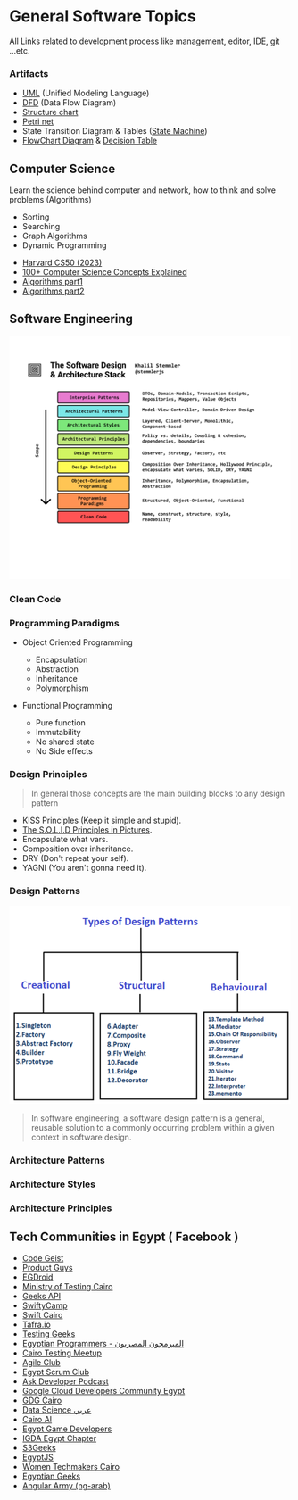# General Software Topics
All Links related to development process like management, editor, IDE, git ...etc.

### Artifacts

- [UML](https://en.wikipedia.org/wiki/Unified_Modeling_Language) (Unified Modeling Language)
- [DFD](https://en.wikipedia.org/wiki/Data-flow_diagram) (Data Flow Diagram)
- [Structure chart](https://en.wikipedia.org/wiki/Structure_chart)
- [Petri net](https://en.wikipedia.org/wiki/Petri_net)
- State Transition Diagram & Tables ([State Machine](https://en.wikipedia.org/wiki/State_diagram))
- [FlowChart Diagram](https://en.wikipedia.org/wiki/Flowchart) & [Decision Table](https://en.wikipedia.org/wiki/Decision_table)

## Computer Science 

Learn the science behind computer and network, how to think and solve problems (Algorithms)

* Sorting
* Searching
* Graph Algorithms
* Dynamic Programming

- [Harvard CS50 (2023)](https://www.youtube.com/watch?v=LfaMVlDaQ24)
- [100+ Computer Science Concepts Explained](https://www.youtube.com/watch?v=-uleG_Vecis)
- [Algorithms part1](https://www.coursera.org/learn/algorithms-part1)
- [Algorithms part2](https://www.coursera.org/learn/algorithms-part2)



## Software Engineering

![Software Design & Architecture Stack](./_assets/software_design_and_architecture_stack.png)

### Clean Code

### Programming Paradigms

* Object Oriented Programming

    - Encapsulation
    - Abstraction
    - Inheritance
    - Polymorphism

* Functional Programming

    - Pure function
    - Immutability
    - No shared state
    - No Side effects

### Design Principles

> In general those concepts are the main building blocks to any design pattern

- KISS Principles (Keep it simple and stupid).
- [The S.O.L.I.D Principles in Pictures](https://medium.com/backticks-tildes/the-s-o-l-i-d-principles-in-pictures-b34ce2f1e898).
- Encapsulate what vars.
- Composition over inheritance.
- DRY (Don't repeat your self).
- YAGNI (You aren't gonna need it).

### Design Patterns

![Design Pattern Types](./_assets/dp_types.png)

> In software engineering, a software design pattern is a general, reusable solution to a commonly occurring problem within a given context in software design.

### Architecture Patterns

### Architecture Styles

### Architecture Principles


## Tech Communities in Egypt ( Facebook )

- [Code Geist](https://www.facebook.com/CodeGeist.CG/)
- [Product Guys](https://www.facebook.com/ProductGuys/)
- [EGDroid](https://www.facebook.com/egdroid/)
- [Ministry of Testing Cairo](https://www.facebook.com/ministryoftestcairo/)
- [Geeks API](https://www.facebook.com/GeeksAPI/)
- [SwiftyCamp](https://www.facebook.com/SwiftyCamp/)
- [Swift Cairo](https://www.facebook.com/swiftcairo/)
- [Tafra.io](https://www.facebook.com/tafraio/)
- [Testing Geeks](https://www.facebook.com/EGTestingGeeks/)
- [Egyptian Programmers - المبرمجون المصريون](https://www.facebook.com/EgyptianProgrammers/)
- [Cairo Testing Meetup](https://www.facebook.com/cairotestingmeetup/)
- [Agile Club](https://www.facebook.com/TheAgileClub/)
- [Egypt Scrum Club](https://www.facebook.com/egyptscrumclub/)
- [Ask Developer Podcast](https://www.facebook.com/askdeveloper/)
- [Google Cloud Developers Community Egypt](https://www.facebook.com/GCDCEgypt/)
- [GDG Cairo](https://www.facebook.com/GDGCairo/)
- [Data Science عربي](https://www.facebook.com/DataScienceArabi/)
- [Cairo AI](https://www.facebook.com/cairoaicommunity/)
- [Egypt Game Developers](https://www.facebook.com/egyptgamedevs/)
- [IGDA Egypt Chapter](https://www.facebook.com/IGDA.Egypt.Chapter/)
- [S3Geeks](https://www.facebook.com/S3Geeks/)
- [EgyptJS](https://www.facebook.com/EgyptJS/)
- [Women Techmakers Cairo](https://www.facebook.com/WTMCairo/)
- [Egyptian Geeks](https://www.facebook.com/groups/egyptian.geeks)
- [Angular Army (ng-arab)](https://www.facebook.com/groups/angular.army)
